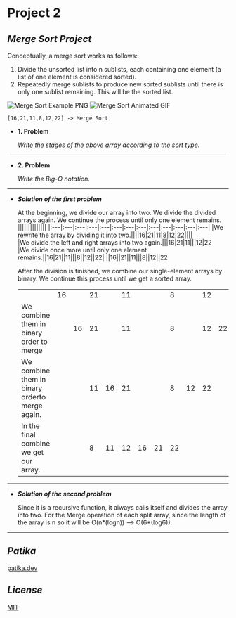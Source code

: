 # **Project 2**

## ***Merge Sort Project***
Conceptually, a merge sort works as follows:

1. Divide the unsorted list into n sublists, each containing one element (a list of one element is considered sorted).
2. Repeatedly merge sublists to produce new sorted sublists until there is only one sublist remaining. This will be the sorted list.

![Merge Sort Example PNG](https://upload.wikimedia.org/wikipedia/commons/thumb/e/e6/Merge_sort_algorithm_diagram.svg/300px-Merge_sort_algorithm_diagram.svg.png) ![Merge Sort Animated GIF](https://upload.wikimedia.org/wikipedia/commons/thumb/c/cc/Merge-sort-example-300px.gif/220px-Merge-sort-example-300px.gif)

```
[16,21,11,8,12,22] -> Merge Sort
```
* **1. Problem**
    
    *Write the stages of the above array according to the sort type.*
 ---
* **2. Problem**

    *Write the Big-O notation.*
---
* ***Solution of the first problem*** 
    
    At the beginning, we divide our array into two. We divide the divided arrays again. We continue the process until only one element remains.
    ||||||||||||||
    |:---|:---|:---|:---|:---|:---|:---|:---|:---|:---|:---|:---|:---|
    |We rewrite the array by dividing it into two.||||16|21|11|8|12|22||||			
    |We divide the left and right arrays into two again.|||16|21|11|||12|22		
    |We divide once more until only one element remains.||16|21||11|||8||12||22|
    ||16||21||11|||8||12||22

    After the division is finished, we combine our single-element arrays by binary. We continue this process until we get a sorted array.

    ||||||||||||||
    |:---|:---|:---|:---|:---|:---|:---|:---|:---|:---|:---|:---|:---|
    ||16||21||11|||8||12||22
    |We combine them in binary order to merge||16|21||11|||8||12|22
    |We combine them in binary orderto merge again.|||11|16|21|||8|12|22||
    |In the final combine we get our array.|||8|11|12|16|21|22|||
---
* ***Solution of the second problem***
    
    Since it is a recursive function, it always calls itself and divides the array into two. For the Merge operation of each split array, since the length of the array is n so it will be O(n*(logn)) --> O(6*(log6)).
---
## ***Patika***
[patika.dev](www.patika.dev) 
## ***License***
[MIT](https://choosealicense.com/licenses/mit/)